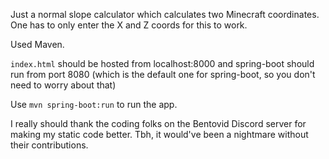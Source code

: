 Just a normal slope calculator which calculates two Minecraft coordinates. One has to only enter the X and Z coords for this to work. 

Used Maven.

`index.html` should be hosted from localhost:8000 
and spring-boot should run from port 8080
(which is the default one for spring-boot, so you don't need to worry about that)

Use `mvn spring-boot:run` to run the app.

I really should thank the coding folks on the Bentovid Discord server for making my static code better. Tbh, it would've been a nightmare without their contributions.
